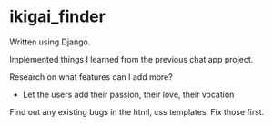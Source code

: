 # ikigai_finder
Written using Django.

Implemented things I learned from the previous chat app project.

Research on what features can I add more?
- Let the users add their passion, their love, their vocation


Find out any existing bugs in the html, css templates. Fix those first.
